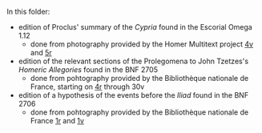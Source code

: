 In this folder:

- edition of Proclus' summary of the *Cypria* found in the Escorial Omega 1.12
     - done from photography provided by the Homer Multitext project [4v](http://www.homermultitext.org/hmt-image-archive/E4/E4-Pages/004v-242.jpg) and [5r](http://www.homermultitext.org/hmt-image-archive/E4/E4-Pages/005r-549.jpg)
- edition of the relevant sections of the Prolegomena to John Tzetzes's *Homeric Allegories* found in the BNF 2705
     - done from pohtography provided by the Bibliothèque nationale de France, starting on [4r](http://gallica.bnf.fr/ark:/12148/btv1b520005627/f15.image) through 30v
- edition of a hypothesis of the events before the *Iliad* found in the BNF 2706
     - done from pohtography provided by the Bibliothèque nationale de France [1r](http://gallica.bnf.fr/ark:/12148/btv1b52500995q/f9.image) and [1v](http://gallica.bnf.fr/ark:/12148/btv1b52500995q/f10.image)
